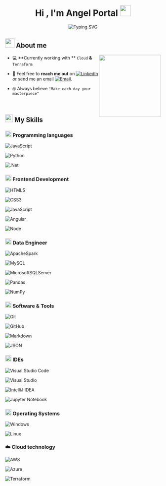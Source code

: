   

<!--h1 without bottom border-->
<h1  align="center"><b>Hi , I'm Angel Portal </b><img  src="https://media.giphy.com/media/hvRJCLFzcasrR4ia7z/giphy.gif"  width="35"></h1>


<div align="center"> 
<a href="https://git.io/typing-svg"><img src="https://readme-typing-svg.herokuapp.com?font=Fira+Code&pause=1000&center=true&vCenter=true&width=435&lines=Data+Engineer;Software+Developer;I+love+learning+new+things" alt="Typing SVG" /></a>
</div>
  
  

## <picture><img src = "https://github.com/7oSkaaa/7oSkaaa/blob/main/Images/about_me.gif?raw=true"  width = 30px></picture> About me

  

<picture>  <img  align="right"  src="https://img.freepik.com/free-vector/code-typing-concept-illustration_114360-3581.jpg?t=st=1736702681~exp=1736706281~hmac=12931d2c8475bfbe9c67e48257f08b2706be827c07d01f34560a6969a55eb7c3&w=826"  width = 200px></picture>

  
- :computer: **Currently working with ** `Cloud` **&** `Terraform`

- :email: Feel free to **reach me out** on [![LinkedIn](https://img.shields.io/badge/LinkedIn-0077B5?style=for-the-badge&logo=linkedin&logoColor=white)](https://www.linkedin.com/in/angelportal/) or send me an email [![Email](https://img.shields.io/badge/Microsoft_Outlook-0078D4?style=for-the-badge&logo=microsoft-outlook&logoColor=white)](mailto:portal_obregon@outlook.es).

- :nerd_face: Always believe `"Make each day your masterpiece"`

  

<br>

  

## <img src="https://media2.giphy.com/media/QssGEmpkyEOhBCb7e1/giphy.gif?cid=ecf05e47a0n3gi1bfqntqmob8g9aid1oyj2wr3ds3mg700bl&rid=giphy.gif" width ="25">  My Skills

  

### <picture>  <img src = "https://github.com/7oSkaaa/7oSkaaa/blob/main/Images/Programming_Languages.gif?raw=true"  width = 20px>  </picture> Programming languages

  

![JavaScript](https://img.shields.io/badge/JavaScript-F7DF1E?style=for-the-badge&logo=javascript&logoColor=white)

![Python](https://img.shields.io/badge/Python-14354C?style=for-the-badge&logo=python&logoColor=white)

![.Net](https://img.shields.io/badge/Java-ED8B00?style=for-the-badge&logo=openjdk&logoColor=white)

  

### <picture>  <img src = "https://github.com/7oSkaaa/7oSkaaa/blob/main/Images/Front_End.gif?raw=true"  width = 20px>  </picture> Frontend Development

  

![HTML5](https://img.shields.io/badge/HTML5-E34F26?style=for-the-badge&logo=html5&logoColor=white)

![CSS3](https://img.shields.io/badge/CSS3-1572B6?style=for-the-badge&logo=css3&logoColor=white)

![JavaScript](https://img.shields.io/badge/JavaScript-F7DF1E?style=for-the-badge&logo=javascript&logoColor=white)

![Angular](https://img.shields.io/badge/Angular-DD0031?style=for-the-badge&logo=angular&logoColor=white)

![Node](https://img.shields.io/badge/Node.js-43853D?style=for-the-badge&logo=node.js&logoColor=white)
  

### <picture>  <img src = "https://github.com/7oSkaaa/7oSkaaa/blob/main/Images/CP_PS.gif?raw=true"  width = 20px>  </picture> Data Engineer

  
![ApacheSpark](https://img.shields.io/badge/Apache%20Spark-FDEE21?style=flat-square&logo=apachespark&logoColor=black)

![MySQL](https://img.shields.io/badge/mysql-4479A1.svg?style=for-the-badge&logo=mysql&logoColor=white)

![MicrosoftSQLServer](https://img.shields.io/badge/Microsoft%20SQL%20Server-CC2927?style=for-the-badge&logo=microsoft%20sql%20server&logoColor=white)

![Pandas](https://img.shields.io/badge/pandas-%23150458.svg?style=for-the-badge&logo=pandas&logoColor=white)

![NumPy](https://img.shields.io/badge/numpy-%23013243.svg?style=for-the-badge&logo=numpy&logoColor=white)

### <picture>  <img src = "https://github.com/7oSkaaa/7oSkaaa/blob/main/Images/Software_Tools.gif?raw=true"  width = 20px>  </picture> Software & Tools

  

![Git](https://img.shields.io/badge/git-%23F05033.svg?style=for-the-badge&logo=git&logoColor=white)

![GitHub](https://img.shields.io/badge/github-%23121011.svg?style=for-the-badge&logo=github&logoColor=white)

![Markdown](https://img.shields.io/badge/Markdown-000000?style=for-the-badge&logo=markdown&logoColor=white)

![JSON](https://img.shields.io/badge/json-5E5C5C?style=for-the-badge&logo=json&logoColor=white)
  

### <picture>  <img src = "https://github.com/7oSkaaa/7oSkaaa/blob/main/Images/IDEs.gif?raw=true"  width = 20px>  </picture> IDEs

  

![Visual Studio Code](https://img.shields.io/badge/Visual_Studio_Code-0078D4?style=for-the-badge&logo=visual%20studio%20code&logoColor=white)

![Visual Studio](https://img.shields.io/badge/Visual_Studio-5C2D91?style=for-the-badge&logo=visual%20studio&logoColor=white)

![IntelliJ IDEA](https://img.shields.io/badge/IntelliJIDEA-000000.svg?style=for-the-badge&logo=intellij-idea&logoColor=white)

![Jupyter Notebook](https://img.shields.io/badge/jupyter-%23FA0F00.svg?style=for-the-badge&logo=jupyter&logoColor=white)
  
  

### <picture>  <img src = "https://github.com/7oSkaaa/7oSkaaa/blob/main/Images/OS.gif?raw=true"  width = 20px>  </picture> Operating Systems

  

![Windows](https://img.shields.io/badge/Windows-0078D6?style=for-the-badge&logo=windows&logoColor=white)

![Linux](https://img.shields.io/badge/Linux-FCC624?style=for-the-badge&logo=linux&logoColor=black)


### :cloud:  Cloud technology

![AWS](https://img.shields.io/badge/AWS-%23FF9900.svg?style=for-the-badge&logo=amazon-aws&logoColor=white)

![Azure](https://img.shields.io/badge/azure-%230072C6.svg?style=for-the-badge&logo=microsoftazure&logoColor=white)

![Terraform](https://img.shields.io/badge/terraform-%235835CC.svg?style=for-the-badge&logo=terraform&logoColor=white)